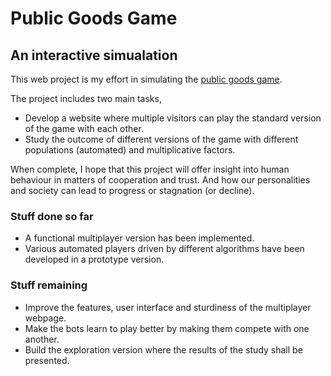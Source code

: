 # Public Goods Game
## An interactive simualation

This web project is my effort in simulating the [public goods game](https://en.wikipedia.org/wiki/Public_goods_game).

The project includes two main tasks, 
* Develop a website where multiple visitors can play the standard version of the game with each other.
* Study the outcome of different versions of the game with different populations (automated) and multiplicative factors.

When complete, I hope that this project will offer insight into human behaviour in matters of cooperation and trust. And how our personalities and society can lead to progress or stagnation (or decline).

### Stuff done so far
* A functional multiplayer version has been implemented.
* Various automated players driven by different algorithms have been developed in a prototype version.

### Stuff remaining 
* Improve the features, user interface and sturdiness of the multiplayer webpage.
* Make the bots learn to play better by making them compete with one another.
* Build the exploration version where the results of the study shall be presented.